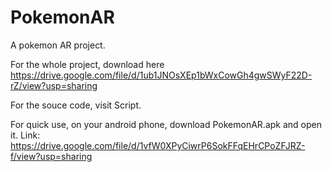 # PokemonAR
A pokemon AR project.

For the whole project, download here https://drive.google.com/file/d/1ub1JNOsXEp1bWxCowGh4gwSWyF22D-rZ/view?usp=sharing

For the souce code, visit Script.

For quick use, on your android phone, download PokemonAR.apk and open it. Link: https://drive.google.com/file/d/1vfW0XPyCiwrP6SokFFqEHrCPoZFJRZ-f/view?usp=sharing
